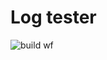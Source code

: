 # Log tester

![build wf](https://github.com/sidharthjs/log-tester/actions/workflows/log-tester.yaml/badge.svg)

